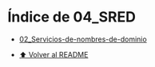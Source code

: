 # Índice de 04_SRED

- [02_Servicios-de-nombres-de-dominio](./02_Servicios-de-nombres-de-dominio/Index.md)

- [⬆️ Volver al README](/README.md)
